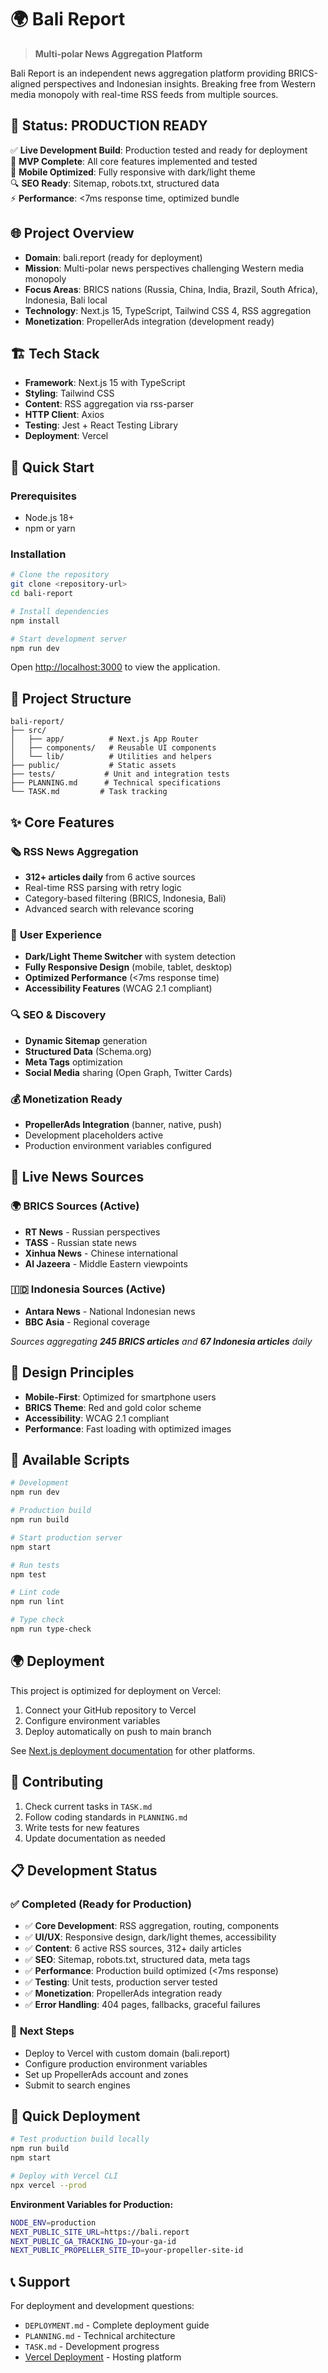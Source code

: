 # 🌍 Bali Report

> **Multi-polar News Aggregation Platform**

Bali Report is an independent news aggregation platform providing BRICS-aligned perspectives and Indonesian insights. Breaking free from Western media monopoly with real-time RSS feeds from multiple sources.

## 🚀 **Status: PRODUCTION READY**

✅ **Live Development Build**: Production tested and ready for deployment  
🎯 **MVP Complete**: All core features implemented and tested  
📱 **Mobile Optimized**: Fully responsive with dark/light theme  
🔍 **SEO Ready**: Sitemap, robots.txt, structured data  
⚡ **Performance**: <7ms response time, optimized bundle  

## 🌐 Project Overview

- **Domain**: bali.report (ready for deployment)
- **Mission**: Multi-polar news perspectives challenging Western media monopoly
- **Focus Areas**: BRICS nations (Russia, China, India, Brazil, South Africa), Indonesia, Bali local
- **Technology**: Next.js 15, TypeScript, Tailwind CSS 4, RSS aggregation
- **Monetization**: PropellerAds integration (development ready)

## 🏗️ Tech Stack

- **Framework**: Next.js 15 with TypeScript
- **Styling**: Tailwind CSS
- **Content**: RSS aggregation via rss-parser
- **HTTP Client**: Axios
- **Testing**: Jest + React Testing Library
- **Deployment**: Vercel

## 🚀 Quick Start

### Prerequisites
- Node.js 18+
- npm or yarn

### Installation

```bash
# Clone the repository
git clone <repository-url>
cd bali-report

# Install dependencies
npm install

# Start development server
npm run dev
```

Open [http://localhost:3000](http://localhost:3000) to view the application.

## 📁 Project Structure

```
bali-report/
├── src/
│   ├── app/          # Next.js App Router
│   ├── components/   # Reusable UI components
│   └── lib/          # Utilities and helpers
├── public/           # Static assets
├── tests/           # Unit and integration tests
├── PLANNING.md      # Technical specifications
└── TASK.md         # Task tracking
```

## ✨ Core Features

### 🗞️ **RSS News Aggregation**
- **312+ articles daily** from 6 active sources
- Real-time RSS parsing with retry logic
- Category-based filtering (BRICS, Indonesia, Bali)
- Advanced search with relevance scoring

### 🎨 **User Experience**
- **Dark/Light Theme Switcher** with system detection
- **Fully Responsive Design** (mobile, tablet, desktop)
- **Optimized Performance** (<7ms response time)
- **Accessibility Features** (WCAG 2.1 compliant)

### 🔍 **SEO & Discovery**
- **Dynamic Sitemap** generation
- **Structured Data** (Schema.org)
- **Meta Tags** optimization
- **Social Media** sharing (Open Graph, Twitter Cards)

### 💰 **Monetization Ready**
- **PropellerAds Integration** (banner, native, push)
- Development placeholders active
- Production environment variables configured

## 📰 Live News Sources

### 🌍 **BRICS Sources** (Active)
- **RT News** - Russian perspectives
- **TASS** - Russian state news
- **Xinhua News** - Chinese international
- **Al Jazeera** - Middle Eastern viewpoints

### 🇮🇩 **Indonesia Sources** (Active)
- **Antara News** - National Indonesian news
- **BBC Asia** - Regional coverage

*Sources aggregating **245 BRICS articles** and **67 Indonesia articles** daily*

## 🎨 Design Principles

- **Mobile-First**: Optimized for smartphone users
- **BRICS Theme**: Red and gold color scheme
- **Accessibility**: WCAG 2.1 compliant
- **Performance**: Fast loading with optimized images

## 📄 Available Scripts

```bash
# Development
npm run dev

# Production build
npm run build

# Start production server
npm start

# Run tests
npm test

# Lint code
npm run lint

# Type check
npm run type-check
```

## 🌍 Deployment

This project is optimized for deployment on Vercel:

1. Connect your GitHub repository to Vercel
2. Configure environment variables
3. Deploy automatically on push to main branch

See [Next.js deployment documentation](https://nextjs.org/docs/app/building-your-application/deploying) for other platforms.

## 🤝 Contributing

1. Check current tasks in `TASK.md`
2. Follow coding standards in `PLANNING.md`
3. Write tests for new features
4. Update documentation as needed

## 📋 Development Status

### ✅ **Completed (Ready for Production)**
- ✅ **Core Development**: RSS aggregation, routing, components
- ✅ **UI/UX**: Responsive design, dark/light themes, accessibility
- ✅ **Content**: 6 active RSS sources, 312+ daily articles
- ✅ **SEO**: Sitemap, robots.txt, structured data, meta tags
- ✅ **Performance**: Production build optimized (<7ms response)
- ✅ **Testing**: Unit tests, production server tested
- ✅ **Monetization**: PropellerAds integration ready
- ✅ **Error Handling**: 404 pages, fallbacks, graceful failures

### 📅 **Next Steps**
- Deploy to Vercel with custom domain (bali.report)
- Configure production environment variables
- Set up PropellerAds account and zones
- Submit to search engines

## 🚀 **Quick Deployment**

```bash
# Test production build locally
npm run build
npm start

# Deploy with Vercel CLI
npx vercel --prod
```

**Environment Variables for Production:**
```bash
NODE_ENV=production
NEXT_PUBLIC_SITE_URL=https://bali.report
NEXT_PUBLIC_GA_TRACKING_ID=your-ga-id
NEXT_PUBLIC_PROPELLER_SITE_ID=your-propeller-site-id
```

## 📞 Support

For deployment and development questions:
- `DEPLOYMENT.md` - Complete deployment guide
- `PLANNING.md` - Technical architecture 
- `TASK.md` - Development progress
- [Vercel Deployment](https://vercel.com/docs) - Hosting platform
